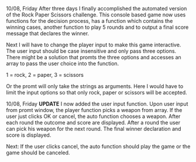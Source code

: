 10/08, Friday
After three days I finally accomplished the automated version
of the Rock Paper Scissors challenge. This console based game
now uses functions for the decision process, has a function which contains 
the winning cases, another function to play 5 rounds and to output a 
final score message that declares the winner. 

Next I will have to change the player input to make this game interactive.
The user input should be case insensitive and only pass three options. There
might be a solution that promts the three options and accesses an array to 
pass the user choice into the function. 

1 = rock, 2 = paper, 3 = scissors

Or the promt will only take the strings as arguments. Here I would have to 
limit the input options so that only rock, paper or scissors will be 
accepted. 

10/08, Friday **UPDATE**
I now added the user input function. Upon user input from promt window,
the player function picks a weapon from array. If the user just clicks OK
or cancel, the auto function chooses a weapon. After each round the outcome
and score are displayed. After a round the user can pick his weapon
for the next round. The final winner declaration and score is displayed.

Next: If the user clicks cancel, the auto function should play the game or the 
game should be canceled.